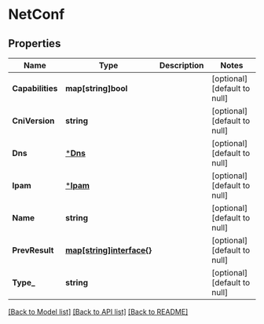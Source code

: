 # NetConf

## Properties
Name | Type | Description | Notes
------------ | ------------- | ------------- | -------------
**Capabilities** | **map[string]bool** |  | [optional] [default to null]
**CniVersion** | **string** |  | [optional] [default to null]
**Dns** | [***Dns**](DNS.md) |  | [optional] [default to null]
**Ipam** | [***Ipam**](IPAM.md) |  | [optional] [default to null]
**Name** | **string** |  | [optional] [default to null]
**PrevResult** | [**map[string]interface{}**](interface{}.md) |  | [optional] [default to null]
**Type_** | **string** |  | [optional] [default to null]

[[Back to Model list]](../README.md#documentation-for-models) [[Back to API list]](../README.md#documentation-for-api-endpoints) [[Back to README]](../README.md)

